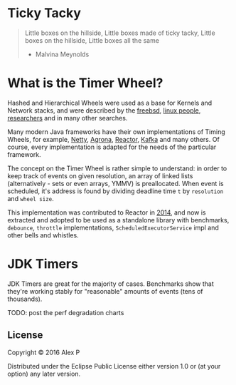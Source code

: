 # Ticky Tacky

> Little boxes on the hillside,
> Little boxes made of ticky tacky,
> Little boxes on the hillside,
> Little boxes all the same
> - Malvina Meynolds

# What is the Timer Wheel?

Hashed and Hierarchical Wheels were used as a base for Kernels and Network stacks, and
were described by the [freebsd](http://people.freebsd.org/~davide/asia/callout_paper.pdf),
[linux people](http://lwn.net/Articles/156329/),
[researchers](http://www.cs.columbia.edu/~nahum/w6998/papers/ton97-timing-wheels.pdf) and
in many other searches.

Many modern Java frameworks have their own implementations of Timing Wheels, for example,
[Netty](), [Agrona](), [Reactor](), [Kafka](https://github.com/apache/kafka/blob/trunk/core/src/main/scala/kafka/utils/timer/Timer.scala)
and many others. Of course, every implementation is adapted for the needs of the particular
framework.

The concept on the Timer Wheel is rather simple to understand: in order to keep track
of events on given resolution, an array of linked lists (alternatively - sets or even
arrays, YMMV) is preallocated. When event is scheduled, it's address is found by
dividing deadline time `t` by `resolution` and `wheel size`.

This implementation was contributed to Reactor in [2014](https://github.com/reactor/reactor/commit/53c0dcfab40b91838694843729c85c2effe7272b),
and now is extracted and adopted to be used as a standalone library with benchmarks,
`debounce`, `throttle` implementations, `ScheduledExecutorService` impl and
other bells and whistles.

# JDK Timers

JDK Timers are great for the majority of cases. Benchmarks show that they're working
stably for "reasonable" amounts of events (tens of thousands).

TODO: post the perf degradation charts

## License

Copyright © 2016 Alex P

Distributed under the Eclipse Public License either version 1.0 or (at
your option) any later version.
